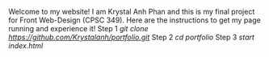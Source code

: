 Welcome to my website! I am Krystal Anh Phan and this is my final project for Front Web-Design (CPSC 349). 
Here are the instructions to get my page running and experience it!
Step 1 *git clone https://github.com/Krystalanh/portfolio.git*
Step 2 *cd portfolio*
Step 3 *start index.html*